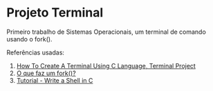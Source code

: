 # Projeto Terminal
Primeiro trabalho de Sistemas Operacionais, um terminal de comando usando o fork().

Referências usadas:
1. [How To Create A Terminal Using C Language, Terminal Project](https://youtu.be/GdYsNNWlDtY)
2. [O que faz um fork()?](https://br.ccm.net/faq/10841-o-que-faz-um-fork)
3. [Tutorial - Write a Shell in C](https://brennan.io/2015/01/16/write-a-shell-in-c/)

